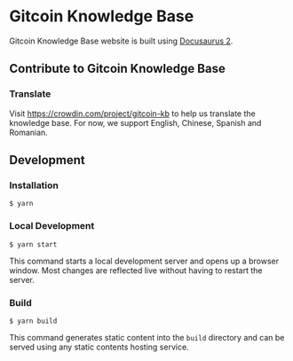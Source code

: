 # Gitcoin Knowledge Base

Gitcoin Knowledge Base website is built using [Docusaurus 2](https://docusaurus.io/).


## Contribute to Gitcoin Knowledge Base

### Translate

Visit <https://crowdin.com/project/gitcoin-kb> to help us translate the knowledge base. For now, we support English, Chinese, Spanish and Romanian.

## Development
### Installation

```
$ yarn
```

### Local Development

```
$ yarn start
```

This command starts a local development server and opens up a browser window. Most changes are reflected live without having to restart the server.

### Build

```
$ yarn build
```

This command generates static content into the `build` directory and can be served using any static contents hosting service.
